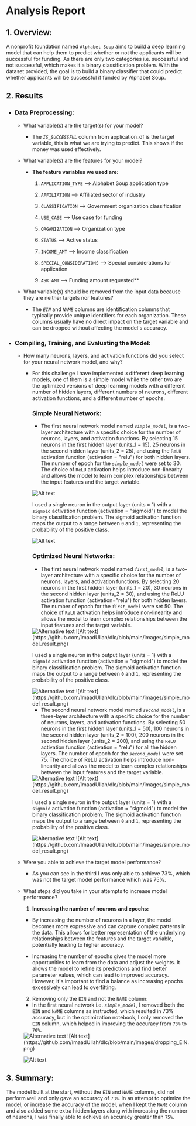 # Analysis Report

## 1.  Overview:

A nonprofit foundation named `Alphabet Soup` aims to build a deep learning model that can help them to predict whether or not the applicants will be successful for funding. As there are only two categories i.e. successful and not successful, which makes it a binary classification problem. With the dataset provided, the goal is to build a binary classifier that could predict whether applicants will be successful if funded by Alphabet Soup.

## 2. Results

* ### Data Preprocessing:
  * What variable(s) are the target(s) for your model?
    * The *`IS_SUCCESSFUL`* column from application_df is the target variable, this is what we are trying to predict. This shows if the money was used effectively.

  * What variable(s) are the features for your model?
    * **The feature variables we used are:**
      1. `APPLICATION_TYPE`       --> Alphabet Soup application type

      2. `AFFILIATION`            --> Affiliated sector of industry

      3. `CLASSIFICATION`         --> Government organization classification

      4. `USE_CASE`               --> Use case for funding

      5. `ORGANIZATION`           --> Organization type

      6. `STATUS`                 --> Active status

      7. `INCOME_AMT`             --> Income classification

      8. `SPECIAL_CONSIDERATIONS` --> Special considerations for application

      9. `ASK_AMT`                --> Funding amount requested**

  * What variable(s) should be removed from the input data because they are neither targets nor features?
    * The *`EIN`* and *`NAME`* columns are identification columns that typically provide unique identifiers for each organization. These columns usually have no direct impact on the target variable and can be dropped without affecting the model's accuracy.

* ### Compiling, Training, and Evaluating the Model:

  * How many neurons, layers, and activation functions did you select for your neural network model, and why?
    * For this challenge I have implemented `3` different deep learning models, one of them is a simple model while the other two are the optimized versions of deep learning models with a different number of hidden layers, different numbers of neurons, different activation functions, and a different number of epochs.
        ### Simple Neural Network:  
        * The first neural network model named *`simple_model`*, is a two-layer architecture with a specific choice for the number of neurons, layers, and activation functions. By selecting 15 neurons in the first hidden layer (units_1 = 15), 25 neurons in the second hidden layer (units_2 = 25), and using the `ReLU` activation function (activation = "relu") for both hidden layers. The number of epoch for the *`simple_model`* were set to 30. The choice of `ReLU` activation helps introduce non-linearity and allows the model to learn complex relationships between the input features and the target variable. 
        
        ![Alt text](https://github.com/ImaadUllah/dlc/blob/main/images/simple_model.png)

      I used a single neuron in the output layer (units = 1) with a `sigmoid` activation function (activation = "sigmoid") to model the binary classification problem. The sigmoid activation function maps the output to a range between `0` and `1`, representing the probability of the positive class.
        
        ![Alt text](https://github.com/ImaadUllah/dlc/blob/main/images/simple_model_result.png)

        ### Optimized Neural Networks:
     
        * The first neural network model named *`first_model`*, is a two-layer architecture with a specific choice for the number of neurons, layers, and activation functions. By selecting 20 neurons in the first hidden layer (units_1 = 20), 30 neurons in the second hidden layer (units_2 = 30), and using the ReLU activation function (activation="relu") for both hidden layers. The number of epoch for the *`first_model`* were set 50. The choice of `ReLU` activation helps introduce non-linearity and allows the model to learn complex relationships between the input features and the target variable. 

        <img src="images/first_model.PNG" alt="Alternative text" />
        ![Alt text](https://github.com/ImaadUllah/dlc/blob/main/images/simple_model_result.png)
        
        I used a single neuron in the output layer (units = 1) with a `sigmoid` activation function (activation = "sigmoid") to model the binary classification problem. The sigmoid activation function maps the output to a range between `0` and `1`, representing the probability of the positive class.
        
        <img src="images/first_model_result.PNG" alt="Alternative text" />
        ![Alt text](https://github.com/ImaadUllah/dlc/blob/main/images/simple_model_result.png)

        * The second neural network model named *`second_model`*, is a three-layer architecture with a specific choice for the number of neurons, layers, and activation functions. By selecting 50 neurons in the first hidden layer (units_1 = 50), 100 neurons in the second hidden layer (units_2 = 100), 200 neurons in the second hidden layer (units_2 = 200), and using the `ReLU` activation function (activation = "relu") for all the hidden layers. The number of epoch for the *`second_model`* were set 75. The choice of ReLU activation helps introduce non-linearity and allows the model to learn complex relationships between the input features and the target variable. 

        <img src="images/second_model.PNG" alt="Alternative text" />
        ![Alt text](https://github.com/ImaadUllah/dlc/blob/main/images/simple_model_result.png)
        
        I used a single neuron in the output layer (units = 1) with a `sigmoid` activation function (activation = "sigmoid") to model the binary classification problem. The sigmoid activation function maps the output to a range between `0` and `1`, representing the probability of the positive class.
        
        <img src="images/second_model_result.PNG" alt="Alternative text" />
        ![Alt text](https://github.com/ImaadUllah/dlc/blob/main/images/simple_model_result.png)
    
  * Were you able to achieve the target model performance?
    
     * As you can see in the third I was only able to achieve 73%, which was not the target model performance which was 75%.

  * What steps did you take in your attempts to increase model performance?
    1.  **Increasing the number of neurons and epochs:**
      * By increasing the number of neurons in a layer, the model becomes more expressive and can capture complex patterns in the data. This allows for better representation of the underlying relationships between the features and the target variable, potentially leading to higher accuracy.
      
      * Increasing the number of epochs gives the model more opportunities to learn from the data and adjust the weights. It allows the model to refine its predictions and find better parameter values, which can lead to improved accuracy. However, it's important to find a balance as increasing epochs excessively can lead to overfitting.
    
    2. Removing only the `EIN` and not the `NAME` column: 
      * In the first neural network i.e. *`simple_model`*, I removed both the `EIN` and `NAME` columns as instructed, which resulted in 73% accuracy, but in the optimization notebook, I only removed the `EIN` column, which helped in improving the accuracy from `73%` to `76%`.
      
     <img src='images/dropping_EIN.PNG' alt="Alternative text" />
     ![Alt text](https://github.com/ImaadUllah/dlc/blob/main/images/dropping_EIN.png)

     ![Alt text](https://github.com/ImaadUllah/dlc/blob/main/images/NAME_value_counts.png)


## 3. Summary:

The model built at the start, without the `EIN` and `NAME` columns, did not perform well and only gave an accuracy of `73%`. In an attempt to optimize the model, or increase the accuracy of the model, when I kept the `NAME` column and also added some extra hidden layers along with increasing the number of neurons, I was finally able to achieve an accuracy greater than `75%`.
